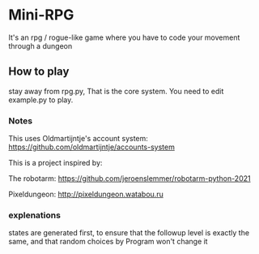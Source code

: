 # Mini-RPG
It's an rpg / rogue-like game where you have to code your movement through a dungeon

## How to play
stay away from rpg.py, That is the core system. You need to edit example.py to play.



### Notes
This uses Oldmartijntje's account system: https://github.com/oldmartijntje/accounts-system

This is a project inspired by:

The robotarm: https://github.com/jeroenslemmer/robotarm-python-2021

Pixeldungeon: http://pixeldungeon.watabou.ru

### explenations
states are generated first, to ensure that the followup level is exactly the same, and that random choices by Program won't change it